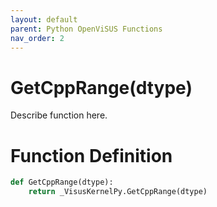 ```yaml
---
layout: default
parent: Python OpenViSUS Functions
nav_order: 2
---
```


# GetCppRange(dtype)

Describe function here.

# Function Definition

```python
def GetCppRange(dtype):
    return _VisusKernelPy.GetCppRange(dtype)
```